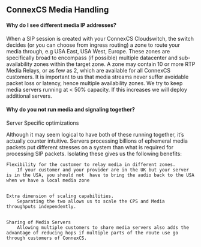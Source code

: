 <h2>ConnexCS Media Handling</h2>

<h4>Why do I see different media IP addresses?</h4>

When a SIP session is created with your ConnexCS Cloudswitch, the switch decides (or you can choose from ingress routing) a zone to route your media through, e.g USA East, USA West, Europe.
These zones are specifically broad to encompass (if possible) multiple datacenter and sub-availability zones within the target zone. A zone may contain 10 or more RTP Media Relays, or as few as 2, which are available for all ConnexCS customers.
It is important to us that media streams never suffer avoidable packet loss or latency, hence multiple availability zones. We try to keep media servers running at < 50% capacity. If this increases we will deploy additional servers.

<h4>Why do you not run media and signaling together?</h4>

Server Specific optimizations

Although it may seem logical to have both of these running together, it’s actually counter intuitive. Servers processing billions of ephemeral media packets put different stresses on a system than what is required for processing SIP packets. Isolating these gives us the following benefits:

    Flexibility for the customer to relay media in different zones.
        If your customer and your provider are in the UK but your server is in the USA, you should not  have to bring the audio back to the USA when we have a local media zone


    Extra dimension of scaling capabilities.
        Separating the two allows us to scale the CPS and Media throughputs independently.


    Sharing of Media Servers
        Allowing multiple customers to share media servers also adds the advantage of reducing hops if multiple parts of the route use go through customers of ConnexCS.

